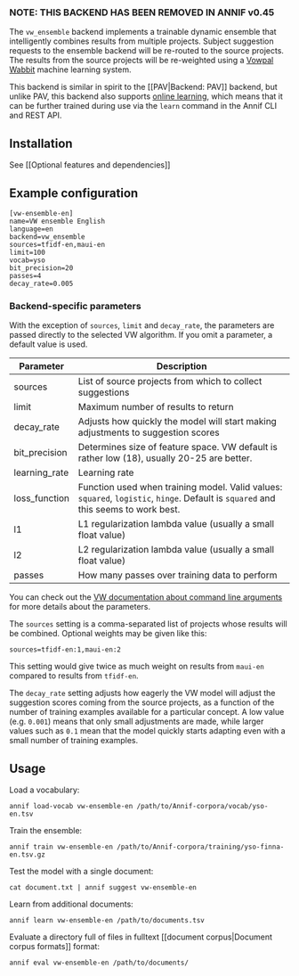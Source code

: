 ### NOTE: THIS BACKEND HAS BEEN REMOVED IN ANNIF v0.45

The `vw_ensemble` backend implements a trainable dynamic ensemble that intelligently combines results from multiple projects. Subject suggestion requests to the ensemble backend will be re-routed to the source projects. The results from the source projects will be re-weighted using a [Vowpal Wabbit](https://github.com/VowpalWabbit/vowpal_wabbit) machine learning system.

This backend is similar in spirit to the [[PAV|Backend: PAV]] backend, but unlike PAV, this backend also supports [online learning](https://en.wikipedia.org/wiki/Online_machine_learning), which means that it can be further trained during use via the `learn` command in the Annif CLI and REST API.

## Installation

See [[Optional features and dependencies]]

## Example configuration

```
[vw-ensemble-en]
name=VW ensemble English
language=en
backend=vw_ensemble
sources=tfidf-en,maui-en
limit=100
vocab=yso
bit_precision=20
passes=4
decay_rate=0.005
```

### Backend-specific parameters

With the exception of `sources`, `limit` and `decay_rate`, the parameters are passed directly to the selected VW algorithm. If you omit a parameter, a default value is used. 

Parameter | Description
--------- | --------------------------------------------------
sources | List of source projects from which to collect suggestions
limit | Maximum number of results to return
decay_rate | Adjusts how quickly the model will start making adjustments to suggestion scores
bit_precision | Determines size of feature space. VW default is rather low (18), usually 20-25 are better.
learning_rate | Learning rate
loss_function | Function used when training model. Valid values: `squared`, `logistic`, `hinge`. Default is `squared` and this seems to work best.
l1 | L1 regularization lambda value (usually a small float value)
l2 | L2 regularization lambda value (usually a small float value)
passes | How many passes over training data to perform

You can check out the [VW documentation about command line arguments](https://github.com/VowpalWabbit/vowpal_wabbit/wiki/Command-line-arguments) for more details about the parameters.

The `sources` setting is a comma-separated list of projects whose results will be combined. Optional weights may be given like this:

    sources=tfidf-en:1,maui-en:2

This setting would give twice as much weight on results from `maui-en` compared to results from `tfidf-en`.

The `decay_rate` setting adjusts how eagerly the VW model will adjust the suggestion scores coming from the source projects, as a function of the number of training examples available for a particular concept. A low value (e.g. `0.001`) means that only small adjustments are made, while larger values such as `0.1` mean that the model quickly starts adapting even with a small number of training examples.

## Usage

Load a vocabulary:

    annif load-vocab vw-ensemble-en /path/to/Annif-corpora/vocab/yso-en.tsv

Train the ensemble:

    annif train vw-ensemble-en /path/to/Annif-corpora/training/yso-finna-en.tsv.gz

Test the model with a single document:

    cat document.txt | annif suggest vw-ensemble-en

Learn from additional documents:

    annif learn vw-ensemble-en /path/to/documents.tsv


Evaluate a directory full of files in fulltext [[document corpus|Document corpus formats]] format:

    annif eval vw-ensemble-en /path/to/documents/